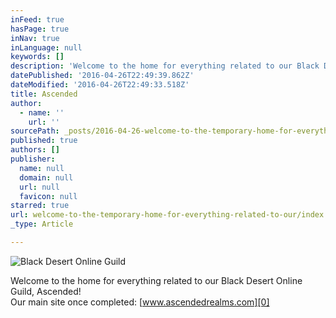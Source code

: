 ```yaml
---
inFeed: true
hasPage: true
inNav: true
inLanguage: null
keywords: []
description: 'Welcome to the home for everything related to our Black Desert Online Guild, Ascended! Our main site once completed: www.ascendedrealms.com'
datePublished: '2016-04-26T22:49:39.862Z'
dateModified: '2016-04-26T22:49:33.518Z'
title: Ascended
author:
  - name: ''
    url: ''
sourcePath: _posts/2016-04-26-welcome-to-the-temporary-home-for-everything-related-to-our.md
published: true
authors: []
publisher:
  name: null
  domain: null
  url: null
  favicon: null
starred: true
url: welcome-to-the-temporary-home-for-everything-related-to-our/index.html
_type: Article

---
```

![Black Desert Online Guild](https://the-grid-user-content.s3-us-west-2.amazonaws.com/0560022a-dd71-4bc7-a9ca-5e26fb4f5394.png)

Welcome to the home for everything related to our Black Desert Online Guild, Ascended!  
Our main site once completed: [www.ascendedrealms.com][0]

[0]: http://www.ascendedrealms.com/